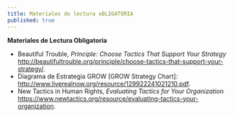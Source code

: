 ```yaml
---
title: Materiales de lectura oBLIGATORIA
published: true
---
```


**Materiales de Lectura Obligatoria**
<ul><li> Beautiful Trouble, <i>Principle: Choose Tactics That Support Your Strategy</i>
		<a href="http://beautifultrouble.org/principle/choose-tactics-that-support-your-strategy/" target="_blank">http://beautifultrouble.org/principle/choose-tactics-that-support-your-strategy/</a>.
<li>Diagrama de Estrategia GROW [GROW Strategy Chart]: <a href="http://www.liverealnow.org/resource/129922241021210.pdf" target="_blank">http://www.liverealnow.org/resource/129922241021210.pdf</a>.
<li> New Tactics in Human Rights, <i>Evaluating Tactics for Your Organization</i>
		<a href="https://www.newtactics.org/resource/evaluating-tactics-your-organization" target="_blank">https://www.newtactics.org/resource/evaluating-tactics-your-organization</a>.
